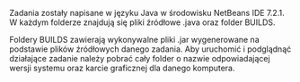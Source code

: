 Zadania zostały napisane w języku Java w środowisku NetBeans IDE 7.2.1.
W każdym folderze znajdują się pliki źródłowe .java oraz folder BUILDS.

Foldery BUILDS zawierają wykonywalne pliki .jar wygenerowane na podstawie
plików źródłowych danego zadania. Aby uruchomić i podglądnąć działające
zadanie należy pobrać cały folder o nazwie odpowiadającej wersji systemu
oraz karcie graficznej dla danego komputera.
